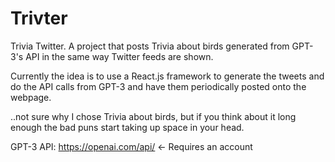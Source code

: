# Trivter
Trivia Twitter. A project that posts Trivia about birds generated from GPT-3's API in the same way Twitter feeds are shown.

Currently the idea is to use a React.js framework to generate the tweets and do the API calls from GPT-3 and have them periodically posted onto the webpage.

..not sure why I chose Trivia about birds, but if you think about it long enough the bad puns start taking up space in your head.

GPT-3 API: https://openai.com/api/ <- Requires an account
